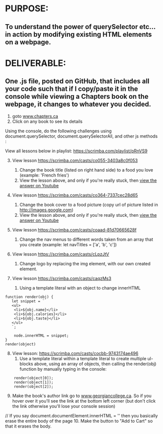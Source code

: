 # PURPOSE: 
## To understand the power of querySelector etc... in action by modifying existing HTML elements on a webpage.
# DELIVERABLE: 
## One .js file, posted on GitHub, that includes all your code such that if I copy/paste it in the console while viewing a Chapters book on the webpage, it changes to whatever you decided.

1. goto www.chapters.ca
1. Click on any book to see its details

Using the console, do the following challenges using document.querySelector, document.querySelectorAll, and other js methods :

View all lessons below in playlist: https://scrimba.com/playlist/pRnVS9

3. View lesson https://scrimba.com/casts/co055-3403a8c0f053 

	1. Change the book title (listed on right hand side) to a food you love (example: 'French fries')
	1. View the lesson above, and only if you're really stuck, then [view the answer on Youtube](https://youtu.be/sBbu1PqXsu8)

4. View lesson https://scrimba.com/casts/co364-7337cec28d65 

	1. Change the book cover to a food picture (copy url of picture listed in http://images.google.com)
	1. View the lesson above, and only if you're really stuck, then [view the answer on Youtube](https://youtu.be/z3-Brkn48eg)

5. View lesson  https://scrimba.com/casts/coaad-81d70665628f
	1. Change the nav menus to different words taken from an array that you create (example: let navTitles = ['a', 'b', 'c'])

6. View lesson  https://scrimba.com/casts/cLpzJtV
	1. Change logo by replacing the img element, with our own created <img> element.

7. View lesson  https://scrimba.com/casts/caqzMs3
	1. Using a template literal with an object to change innerHTML
```
function render(obj) {
   let snippet = `
   <ul>
    <li>${obj.name}</li>
    <li>${obj.calories}</li>
    <li>${obj.taste}</li>
   </ul>
   `;

	node.innerHTML = snippet;
}
render(object)
```

8. View lesson: https://scrimba.com/casts/cocbb-9743174ae496
	1. Use a template literal within a template literal to create multiple ul-blocks above, using an array of objects, then calling the render(obj) function by manually typing in the console:
```
	render(object[0]);
	render(object[1]);
	render(object[2]);
```

9. Make the book's author link go to www.georgiancollege.ca.  So if you hover over it you'll see the link at the bottom left corner (but don't click the link otherwise you'll lose your console session)

// If you say document.documentElement.innerHTML = '' then you basically erase the entire body of the page
10. Make the button to "Add to Cart" so that it erases the body.


